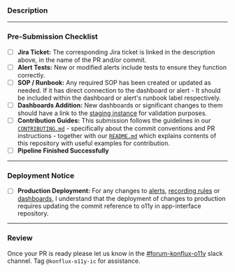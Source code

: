 ### Description

<!-- Please provide a description of the changes. What is being changed (and why)? -->

---

### Pre-Submission Checklist

<!-- Before you submit the PR for review, please go through this checklist. -->

- [ ] **Jira Ticket:** The corresponding Jira ticket is linked in the description above, in the name of the PR and/or commit.
- [ ] **Alert Tests:** New or modified alerts include tests to ensure they function correctly.
- [ ] **SOP / Runbook:** Any required SOP has been created or updated as needed. If it has direct connection to the dashboard or alert - It should be included within the dashboard or alert's runbook label respectively. 
- [ ] **Dashboards Addition:** New dashboards or significant changes to them should have a link to the [staging instance](https://grafana.stage.devshift.net/dashboards) for validation purposes.
- [ ] **Contribution Guides:** This submission follows the guidelines in our [`CONTRIBUTING.md`](https://github.com/redhat-appstudio/o11y/blob/main/CONTRIBUTING.md) - specifically about the commit conventions and PR instructions - together with our [`README.md`](https://github.com/redhat-appstudio/o11y/blob/main/README.md) which explains contents of this repository with useful examples for contribution.
- [ ] **Pipeline Finished Successfully**

---

### Deployment Notice

- [ ] **Production Deployment:** For any changes to [alerts](https://gitlab.cee.redhat.com/service/app-interface/-/blame/26fc0f896636ab30fda8718216804295422514a5/data/services/stonesoup/cicd/saas-rhtap-rules.yaml#L40), [recording rules](https://gitlab.cee.redhat.com/service/app-interface/-/blame/26fc0f896636ab30fda8718216804295422514a5/data/services/stonesoup/cicd/saas-rhtap-rules.yaml#L54) or [dashboards](https://gitlab.cee.redhat.com/service/app-interface/-/blame/26fc0f896636ab30fda8718216804295422514a5/data/services/stonesoup/cicd/saas-stonesoup-dashboards.yml#L38), I understand that the deployment of changes to production requires updating the commit reference to o11y in app-interface repository.

---

### Review

Once your PR is ready please let us know in the [#forum-konflux-o11y](https://redhat.enterprise.slack.com/archives/C04FDFTF8EB) slack channel. Tag `@konflux-o11y-ic` for assistance.
